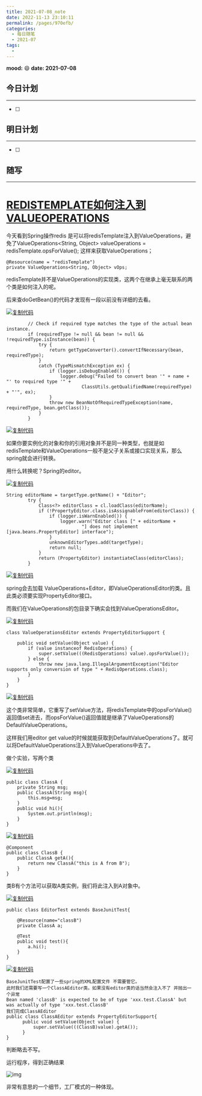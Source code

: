 ```yaml
---
title: 2021-07-08_note
date: 2022-11-13 23:10:11
permalink: /pages/970efb/
categories:
  - 每日随笔
  - 2021-07
tags:
  - 
---
```

**mood:** :smile:  																		**date: 2021-07-08**  
## 今日计划  
------
- [ ]  
## 明日计划  
------
- [ ]  
## 随写 
------

# [REDISTEMPLATE如何注入到VALUEOPERATIONS](https://www.cnblogs.com/tangyuanyuan/p/8067923.html)

 

今天看到Spring操作redis 是可以将redisTemplate注入到ValueOperations，避免了ValueOperations<String, Object> valueOperations = redisTemplate.opsForValue(); 这样来获取ValueOperations；

```
@Resource(name = "redisTemplate")
private ValueOperations<String, Object> vOps;
```

redisTemplate并不是ValueOperations的实现类，这两个在继承上毫无联系的两个类是如何注入的呢。

后来查doGetBean()的代码才发现有一段以前没有详细的去看。

[![复制代码](https://common.cnblogs.com/images/copycode.gif)](javascript:void(0);)

```
        // Check if required type matches the type of the actual bean instance.
        if (requiredType != null && bean != null && !requiredType.isInstance(bean)) {
            try {
                return getTypeConverter().convertIfNecessary(bean, requiredType);
            }
            catch (TypeMismatchException ex) {
                if (logger.isDebugEnabled()) {
                    logger.debug("Failed to convert bean '" + name + "' to required type '" +
                            ClassUtils.getQualifiedName(requiredType) + "'", ex);
                }
                throw new BeanNotOfRequiredTypeException(name, requiredType, bean.getClass());
            }
        }
```

[![复制代码](https://common.cnblogs.com/images/copycode.gif)](javascript:void(0);)

如果你要实例化的对象和你的引用对象并不是同一种类型，也就是如redisTemplate和ValueOperations一般不是父子关系或接口实现关系，那么spring就会进行转换。

用什么转换呢？Spring的editor。

[![复制代码](https://common.cnblogs.com/images/copycode.gif)](javascript:void(0);)

```
String editorName = targetType.getName() + "Editor";
        try {
            Class<?> editorClass = cl.loadClass(editorName);
            if (!PropertyEditor.class.isAssignableFrom(editorClass)) {
                if (logger.isWarnEnabled()) {
                    logger.warn("Editor class [" + editorName +
                            "] does not implement [java.beans.PropertyEditor] interface");
                }
                unknownEditorTypes.add(targetType);
                return null;
            }
            return (PropertyEditor) instantiateClass(editorClass);
        }
```

[![复制代码](https://common.cnblogs.com/images/copycode.gif)](javascript:void(0);)

spring会去加载 ValueOperations+Editor，即ValueOperationsEditor的类。且此类必须要实现PropertyEditor接口。

而我们在ValueOperations的包目录下确实会找到ValueOperationsEditor。

[![复制代码](https://common.cnblogs.com/images/copycode.gif)](javascript:void(0);)

```
class ValueOperationsEditor extends PropertyEditorSupport {

    public void setValue(Object value) {
        if (value instanceof RedisOperations) {
            super.setValue(((RedisOperations) value).opsForValue());
        } else {
            throw new java.lang.IllegalArgumentException("Editor supports only conversion of type " + RedisOperations.class);
        }
    }
}
```

[![复制代码](https://common.cnblogs.com/images/copycode.gif)](javascript:void(0);)

这个类非常简单，它重写了setValue方法，将redisTemplate中的opsForValue()返回值set进去，而opsForValue()返回值就是继承了ValueOperations的DefaultValueOperations。

这样我们用editor get value的时候就能获取到DefaultValueOperations了。就可以将DefaultValueOperations注入到ValueOperations中去了。

 

做个实验，写两个类

 

[![复制代码](https://common.cnblogs.com/images/copycode.gif)](javascript:void(0);)

```
public class ClassA {
    private String msg;
    public ClassA(String msg){
        this.msg=msg;
    }
    public void hi(){
        System.out.println(msg);
    }
}
```

[![复制代码](https://common.cnblogs.com/images/copycode.gif)](javascript:void(0);)

 

```
@Component
public class ClassB {
    public ClassA getA(){
        return new ClassA("this is A from B");
    }
}
```

类B有个方法可以获取A类实例，我们将此注入到A对象中。

[![复制代码](https://common.cnblogs.com/images/copycode.gif)](javascript:void(0);)

```
public class EditorTest extends BaseJunitTest{
    
    @Resource(name="classB")
    private ClassA a; 
    
    @Test   
    public void test(){
        a.hi();
    }
}
```

[![复制代码](https://common.cnblogs.com/images/copycode.gif)](javascript:void(0);)

```
BaseJunitTest配置了一些spring的XML配置文件 不需要管它。
此时我们还需要写一个ClassAEditor类。如果没有editor类的话当然会注入不了 并抛出一个异常
Bean named 'classB' is expected to be of type 'xxx.test.ClassA' but was actually of type 'xxx.test.ClassB'
我们完成ClassAEditor
public class ClassAEditor extends PropertyEditorSupport{
      public void setValue(Object value) {
          super.setValue(((ClassB)value).getA());
      }
}

```

判断略去不写。

运行程序，得到正确结果

![img](https://images2017.cnblogs.com/blog/1264808/201712/1264808-20171219215353506-277500118.png)

 

非常有意思的一个细节，工厂模式的一种体现。